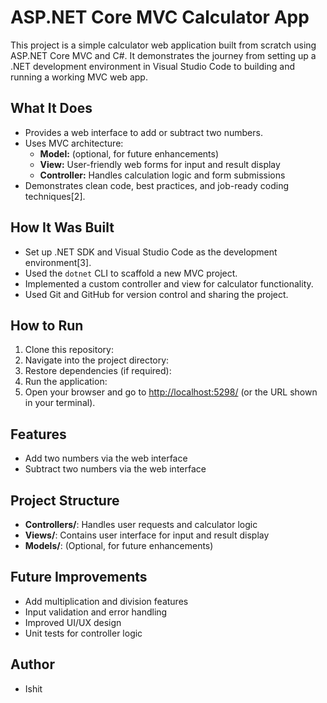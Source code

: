 # ASP.NET Core MVC Calculator App

This project is a simple calculator web application built from scratch using ASP.NET Core MVC and C#. It demonstrates the journey from setting up a .NET development environment in Visual Studio Code to building and running a working MVC web app.

## What It Does

- Provides a web interface to add or subtract two numbers.
- Uses MVC architecture:  
  - **Model:** (optional, for future enhancements)  
  - **View:** User-friendly web forms for input and result display  
  - **Controller:** Handles calculation logic and form submissions
- Demonstrates clean code, best practices, and job-ready coding techniques[2].

## How It Was Built

- Set up .NET SDK and Visual Studio Code as the development environment[3].
- Used the `dotnet` CLI to scaffold a new MVC project.
- Implemented a custom controller and view for calculator functionality.
- Used Git and GitHub for version control and sharing the project.

## How to Run

1. Clone this repository:
2. Navigate into the project directory:
3. Restore dependencies (if required):
4. Run the application:
5. Open your browser and go to [http://localhost:5298/](http://localhost:5298/) (or the URL shown in your terminal).

## Features

- Add two numbers via the web interface
- Subtract two numbers via the web interface

## Project Structure

- **Controllers/**: Handles user requests and calculator logic
- **Views/**: Contains user interface for input and result display
- **Models/**: (Optional, for future enhancements)

## Future Improvements

- Add multiplication and division features
- Input validation and error handling
- Improved UI/UX design
- Unit tests for controller logic

## Author

- Ishit
 